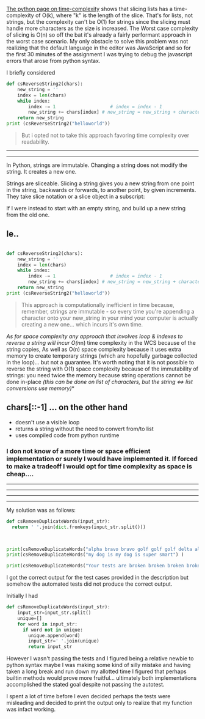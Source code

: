 [The python page on time-complexity](https://wiki.python.org/moin/TimeComplexity) shows that slicing lists has a time-complexity of O(k), where "k" is the length of the slice. That's for lists, not strings, but the complexity can't be O(1) for strings since the slicing must handle more characters as the size is increased. The Worst case complexity of slicing is O(n) so off the bat it's already a fairly performant approach in the worst case scenario.  My only obstacle to solve this problem was not realizing that the default language in the editor was JavaScript and so for the first 30 minutes of the assignment I was trying to debug the javascript errors that arose from python syntax. 

I briefly considered 
```py
def csReverseString2(chars):
    new_string = ''
    index = len(chars)
    while index:
        index -= 1                    # index = index - 1
        new_string += chars[index] # new_string = new_string + character
    return new_string
print (csReverseString2("helloworld"))

```

> But i opted not to take this approach favoring time complexity over readability.


---
---


In Python, strings are immutable. Changing a string does not modify the string. It creates a new one.

Strings are sliceable. Slicing a string gives you a new string from one point in the string, backwards or forwards, to another point, by given increments. They take slice notation or a slice object in a subscript:

If I were instead to start with an empty string, and build up a new string from the old one. 

## Ie..

```py

def csReverseString2(chars):
    new_string = ''
    index = len(chars)
    while index:
        index -= 1                    # index = index - 1
        new_string += chars[index] # new_string = new_string + character
    return new_string
print (csReverseString2("helloworld"))

```

> This approach is computationally inefficient in time because, remember, strings are immutable - so every time  you're appending a character onto your new_string in your mind your computer is actually creating a new one... which incurs it's own time. 



*As for space complexity any approach that involves loop & indexes to reverse a string will incur O(n*n) time complexity in the WCS because of the string copies, As well as O(n) space complexity because it uses extra memory to create temporary strings (which are hopefully garbage collected in the loop)... but not a guarantee. It's worth noting that  it is not possible to reverse the string with O(1) space complexity because of the immutability of strings: you need twice the memory because string operations cannot be done in-place _(this can be done on list of characters, but the string <=> list conversions use memory)_*  

 ## chars[::-1] ... on the other hand

- doesn't use a visible loop
- returns a string without the need to convert from/to list
- uses compiled code from python runtime


### I don not know of a more time or space efficient implementation or surely I would have implemented it. If forced to make a tradeoff I would opt for time complexity as space is cheap....

---
---



---
---
My solution was as follows:
```py
def csRemoveDuplicateWords(input_str):
  return ' '.join(dict.fromkeys(input_str.split()))

    

print(csRemoveDuplicateWords("alpha bravo bravo golf golf golf delta alpha bravo bravo golf golf golf delta"))
print(csRemoveDuplicateWords("my dog is my dog is super smart") )

print(csRemoveDuplicateWords("Your tests are broken broken broken broken broken") )

```

I got the correct output for the test cases provided in the description but somehow the automated tests did not produce the correct output. 


Initially I had 

```py
def csRemoveDuplicateWords(input_str):
    input_str=input_str.split()
    unique=[]
    for word in input_str:
      if word not in unique:
        unique.append(word)
        input_str=' '.join(unique)
        return input_str
```
However I wasn't passing the tests and I figured being a relative newbie to python syntax maybe I was making some kind of silly mistake and having taken a long break and run down my allotted time I figured that perhaps builtin methods would prove more fruitful... ultimately both implementations accomplished the stated goal despite not passing the autotest.



I spent a lot of time  before I even decided perhaps the tests were misleading and decided to print the output only to realize that my function was infact working. 
